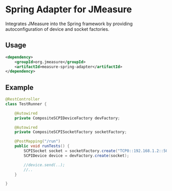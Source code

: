 # Spring Adapter for JMeasure

Integrates JMeasure into the Spring framework by providing autoconfiguration of device and socket factories.

## Usage

```xml
<dependency>
    <groupId>org.jmeasure</groupId>
    <artifactId>measure-spring-adapter</artifactId>
</dependency>
```

## Example

```java
@RestController
class TestRunner {

    @Autowired
    private CompositeSCPIDeviceFactory devFactory;

    @Autowired
    private CompositeSCPISocketFactory socketFactory;

    @PostMapping("/run")
    public void runTests() {
        SCPISocket socket = socketFactory.create("TCP0::192.168.1.2::5025::SOCKET");
        SCPIDevice device = devFactory.create(socket);

        //device.send(..);
        //..
    }

}
```
